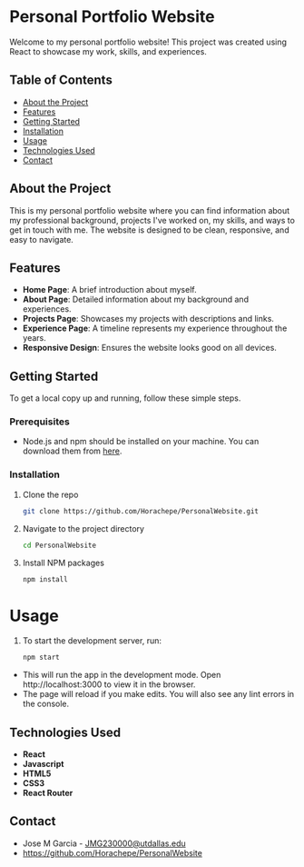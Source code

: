 # Personal Portfolio Website

Welcome to my personal portfolio website! This project was created using React to showcase my work, skills, and experiences.

## Table of Contents

- [About the Project](#about-the-project)
- [Features](#features)
- [Getting Started](#getting-started)
- [Installation](#installation)
- [Usage](#usage)
- [Technologies Used](#technologies-used)
- [Contact](#contact)

## About the Project

This is my personal portfolio website where you can find information about my professional background, projects I've worked on, my skills, and ways to get in touch with me. The website is designed to be clean, responsive, and easy to navigate.

## Features

- **Home Page**: A brief introduction about myself.
- **About Page**: Detailed information about my background and experiences.
- **Projects Page**: Showcases my projects with descriptions and links.
- **Experience Page**: A timeline represents my experience throughout the years.
- **Responsive Design**: Ensures the website looks good on all devices.

## Getting Started

To get a local copy up and running, follow these simple steps.

### Prerequisites

- Node.js and npm should be installed on your machine. You can download them from [here](https://nodejs.org/).

### Installation

1. Clone the repo
   ```sh
   git clone https://github.com/Horachepe/PersonalWebsite.git
2. Navigate to the project directory
   ```sh
   cd PersonalWebsite
3. Install NPM packages
   ```sh
   npm install

# Usage

1. To start the development server, run:
   ```sh   
   npm start
- This will run the app in the development mode. Open http://localhost:3000 to view it in the browser.
- The page will reload if you make edits. You will also see any lint errors in the console.

## Technologies Used

- **React**
- **Javascript**
- **HTML5**
- **CSS3**
- **React Router**

## Contact

- Jose M Garcia - JMG230000@utdallas.edu
- https://github.com/Horachepe/PersonalWebsite
